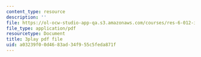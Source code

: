 ```yaml
---
content_type: resource
description: ''
file: https://ol-ocw-studio-app-qa.s3.amazonaws.com/courses/res-6-012-introduction-to-probability-spring-2018/a03239f00d4683ad34f955c5feda871f_SgM16HNeC3o.pdf
file_type: application/pdf
resourcetype: Document
title: 3play pdf file
uid: a03239f0-0d46-83ad-34f9-55c5feda871f
---
```

